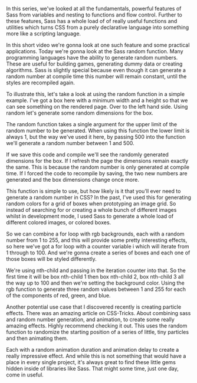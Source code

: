 In this series, we've looked at all the fundamentals, powerful features of Sass from variables and nesting to functions and flow control. Further to these features, Sass has a whole load of of really useful functions and utilities which turns CSS from a purely declarative language into something more like a scripting language.

In this short video we're gonna look at one such feature and some practical applications. Today we're gonna look at the Sass random function. Many programming languages have the ability to generate random numbers. These are useful for building games, generating dummy data or creating algorithms. Sass is slightly special because even though it can generate a random number at compile time this number will remain constant, until the styles are recompiled again.

To illustrate this, let's take a look at using the random function in a simple example. I've got a box here with a minimum width and a height so that we can see something on the rendered page. Over to the left hand side. Using random let's generate some random dimensions for the box.

The random function takes a single argument for the upper limit of the random number to be generated. When using this function the lower limit is always 1, but the way we've used it here, by passing 500 into the function we'll generate a random number between 1 and 500.

If we save this code and compile we'll see the randomly generated dimensions for the box. If I refresh the page the dimensions remain exactly the same. This is because the random number is only generated at compile time. If I forced the code to recompile by saving, the two new numbers are generated and the box dimensions change once more.

This function is simple to use, but how likely is it that you'll ever need to generate a random number in CSS? In the past, I've used this for generating random colors for a grid of boxes when prototyping an image grid. So instead of searching for or creating a whole bunch of different images whilst in development mode, I used Sass to generate a whole load of different colored images, or colored boxes.

So we can combine a for loop with rgb backgrounds, each with a random number from 1 to 255, and this will provide some pretty interesting effects, so here we've got a for loop with a counter variable i which will iterate from 1 through to 100. And we're gonna create a series of boxes and each one of those boxes will be styled differently.

We're using nth-child and passing in the iteration counter into that. So the first time it will be box nth-child 1 then box nth-child 2, box nth-child 3 all the way up to 100 and then we're setting the background color. Using the rgb function to generate three random values between 1 and 255 for each of the components of red, green, and blue.

Another potential use case that I discovered recently is creating particle effects. There was an amazing article on CSS-Tricks. About combining sass and random number generation, and animation, to create some really amazing effects. Highly recommend checking it out. This uses the random function to randomize the starting position of a series of little, tiny particles and then animating them.

Each with a random animation duration and animation delay to create a really impressive effect. And while this is not something that would have a place in every single project, it's always great to find these little gems hidden inside of libraries like Sass. That might some time, just one day, come in useful.

